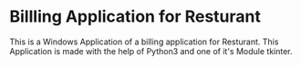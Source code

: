 # Billling Application for Resturant
This is a Windows Application of a billing application for Resturant. This Application is made with the help of Python3 and one of it's Module tkinter.

